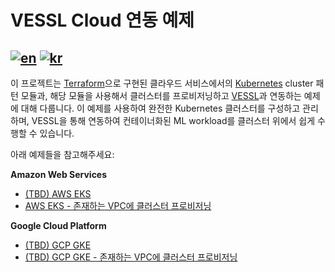# VESSL Cloud 연동 예제
[![en](https://img.shields.io/badge/lang-en-brightgreen.svg)](README.md) [![kr](https://img.shields.io/badge/lang-kr-brightgreen.svg)](README-kr.md)
-----

이 프로젝트는 [Terraform](https://terraform.io/)으로 구현된 클라우드 서비스에서의 [Kubernetes](https://kubernetes.io/) cluster 패턴 모듈과, 해당 모듈을 사용해서 클러스터를 프로비저닝하고 [VESSL](https://vessl.ai/)과 연동하는 예제에 대해 다룹니다. 이 예제를 사용하여 완전한 Kubernetes 클러스터를 구성하고 관리하며, VESSL을 통해 연동하여 컨테이너화된 ML workload를 클러스터 위에서 쉽게 수행할 수 있습니다.

아래 예제들을 참고해주세요:

**Amazon Web Services**
* [(TBD) AWS EKS](examples/aws-eks-full)
* [AWS EKS - 존재하는 VPC에 클러스터 프로비저닝](examples/aws-eks-existing-vpc)

**Google Cloud Platform**
* [(TBD) GCP GKE](examples/gcp-gke-full)
* [(TBD) GCP GKE - 존재하는 VPC에 클러스터 프로비저닝](examples/gcp-gke-existing-vpc)
